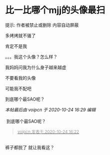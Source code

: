 # 比一比哪个mjj的头像最扫


提示: 作者被禁止或删除 内容自动屏蔽

多烤烤就不骚了<img id="aimg_U2Z44" onclick="zoom(this, this.src, 0, 0, 0)" class="zoom" src="https://cdn.jsdelivr.net/gh/hishis/forum-master/public/images/patch.gif" onmouseover="img_onmouseoverfunc(this)" onload="thumbImg(this)" border="0" alt="" />

肯定不是我<img src="static/image/smiley/yct/017.gif" smilieid="40" border="0" alt="" /><img id="aimg_vr6r2" onclick="zoom(this, this.src, 0, 0, 0)" class="zoom" src="https://cdn.jsdelivr.net/gh/hishis/forum-master/public/images/patch.gif" onmouseover="img_onmouseoverfunc(this)" onload="thumbImg(this)" border="0" alt="" />

。。。我这个头像？怎么样？<img src="static/image/smiley/yct/013.gif" smilieid="43" border="0" alt="" />

我妈妈问我为什么身子越来越虚

不要看我的头像

可能我不配吧

到底哪个最SAO呢？

<i class="pstatus"> 本帖最后由 voipcn 于 2020-10-24 16:29 编辑 </i><br />
<br />
<img src="static/image/smiley/yct/017.gif" smilieid="40" border="0" alt="" /> 到底哪个最SAO呢？

<div class="quote"><blockquote><font size="2"><a href="https://www.hostloc.com/forum.php?mod=redirect&amp;goto=findpost&amp;pid=9346366&amp;ptid=756058" target="_blank"><font color="#999999">voipcn 发表于 2020-10-24 16:22</font></a></font></blockquote></div><br />
裤子都脱了 就让我看这？<img src="static/image/smiley/default/lol.gif" smilieid="12" border="0" alt="" />
